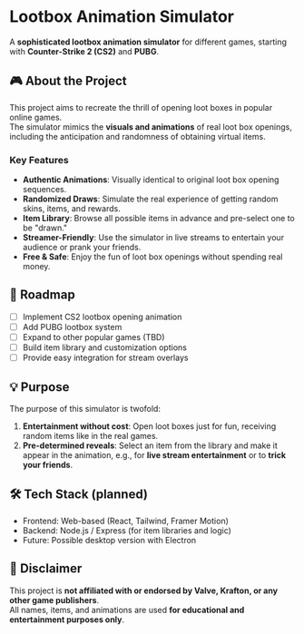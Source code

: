 # Lootbox Animation Simulator

A **sophisticated lootbox animation simulator** for different games, starting with **Counter-Strike 2 (CS2)** and **PUBG**.

## 🎮 About the Project

This project aims to recreate the thrill of opening loot boxes in popular online games.  
The simulator mimics the **visuals and animations** of real loot box openings, including the anticipation and randomness of obtaining virtual items.

### Key Features
- **Authentic Animations**: Visually identical to original loot box opening sequences.  
- **Randomized Draws**: Simulate the real experience of getting random skins, items, and rewards.  
- **Item Library**: Browse all possible items in advance and pre-select one to be "drawn."  
- **Streamer-Friendly**: Use the simulator in live streams to entertain your audience or prank your friends.  
- **Free & Safe**: Enjoy the fun of loot box openings without spending real money.

## 🚀 Roadmap
- [ ] Implement CS2 lootbox opening animation  
- [ ] Add PUBG lootbox system  
- [ ] Expand to other popular games (TBD)  
- [ ] Build item library and customization options  
- [ ] Provide easy integration for stream overlays  

## 💡 Purpose

The purpose of this simulator is twofold:
1. **Entertainment without cost**: Open loot boxes just for fun, receiving random items like in the real games.  
2. **Pre-determined reveals**: Select an item from the library and make it appear in the animation, e.g., for **live stream entertainment** or to **trick your friends**.  

## 🛠️ Tech Stack (planned)
- Frontend: Web-based (React, Tailwind, Framer Motion)  
- Backend: Node.js / Express (for item libraries and logic)  
- Future: Possible desktop version with Electron  

## 📌 Disclaimer
This project is **not affiliated with or endorsed by Valve, Krafton, or any other game publishers**.  
All names, items, and animations are used **for educational and entertainment purposes only**.
